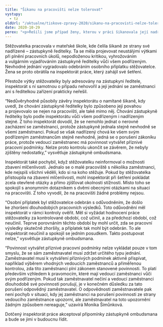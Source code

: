 ```yaml
---
title: "Šikanu na pracovišti nelze tolerovat"
vystupy:
  - tz
oldUrl: "/aktualne/tiskove-zpravy-2020/sikanu-na-pracovisti-nelze-tolerovat"
date: 2020-10-29
perex: "<p>Řešili jsme případ ženy, kterou v práci šikanovala její nadřízená. Žena se obrátila na inspektorát práce, který v případu neshledal žádné vážné pochybení. Zástupkyně ombudsmana Monika Šimůnková však v šetření inspektorátu shledala pochybení několik. Inspektorát práce vyhověl závěrům zástupkyně a v podobným případech bude postupovat dle jejích doporučení. </p>"
---
```


<!-- imported from the old website -->

<p>Stěžovatelka pracovala v mateřské škole, kde čelila šikaně ze strany své nadřízené – zástupkyně ředitelky. Ta se měla projevovat neustálými výtkami při plnění pracovních úkolů, nepodloženou kritikou, vyhrožováním a vulgárním vyjadřováním zástupkyně ředitelky vůči všem podřízeným. Nevhodné jednání vygradovalo odebráním osobního příplatku stěžovatelce. Žena se proto obrátila na inspektorát práce, který zahájil své šetření. </p><p>Přestože výtky stěžovatelky byly adresovány na zástupkyni ředitele, inspektorát s ní samotnou o případu nehovořil a její jednání se zaměstnanci ani s ředitelkou zařízení prakticky neřešil.</p><p>“Nedůvěryhodně působily závěry inspektorátu o namítané šikaně, kdy uvedl, že chování zástupkyně ředitelky bylo způsobeno její povahou a projevovalo se nejen na pracovišti, ale také mimo něj. Chování zástupkyně ředitelky bylo podle inspektorátu vůči všem podřízeným i nadřízeným stejné. Z toho inspektorát dovodil, že se nemohlo jednat o nerovné zacházení se zaměstnanci, protože zástupkyně jednala stejně nevhodně se všemi zaměstnanci. Pokud se však nadřízený chová ke všem svým podřízeným zaměstnancům stejně nevhodně, jedná se o porušení zákoníku práce, protože vedoucí zaměstnanec má povinnost vytvářet příznivé pracovní podmínky. Nelze proto kontrolu ukončit se závěrem, že nebyly zjištěny nedostatky,” vysvětluje zástupkyně ombudsmana. </p><p>Inspektorát také pochybil, když stěžovatelku neinformoval o možnosti zbavení mlčenlivosti. Jednalo se o malé pracoviště s několika zaměstnanci, kde nejspíš všichni věděli, kdo si na koho stěžuje. Pokud by stěžovatelka přistoupila na zbavení mlčenlivosti, mohl inspektorát při šetření pokládat zcela otevřené otázky a přímo zjišťovat okolnosti stížnosti. Místo toho se spokojil s anonymním dotazníkem s dvěmi obecnými otázkami na situaci na pracovišti. Z toho vyvodil, že na pracovišti žádné problémy nejsou. </p><p>“Osobní příplatek byl stěžovatelce odebrán s odůvodněním, že došlo ke zhoršení dlouhodobých pracovních výsledků. Toto odůvodnění měl inspektorát v rámci kontroly ověřit. Měl si vyžádat hodnocení práce stěžovatelky za kontrolované období, což učinil, a za předchozí období, což neučinil. Teprve porovnáním těchto období by mohl určit, zda se pracovní výsledky skutečně zhoršily, a příplatek tak mohl být odebrán. To ale inspektorát neučinil a spokojil se jedním posudkem. Takto postupovat nelze,” vysvětluje zástupkyně ombudsmana. </p><p>“Povinnost vytvářet příznivé pracovní podmínky nelze vykládat pouze v tom smyslu, že se sám zaměstnavatel musí zdržet určitého typu jednání. Zaměstnavatel musí k vytváření příznivých podmínek aktivně přispívat, například výběrem vhodných vedoucích zaměstnanců a přiměřenou kontrolou, zda tito zaměstnanci plní zákonem stanovené povinnosti. To platí především vzhledem k pravomocím, které mají vedoucí zaměstnanci vůči svým podřízeným. Pokud tak zaměstnavatel nečiní a vedoucí zaměstnanci dlouhodobě své povinnosti porušují, je v konečném důsledku za tato porušení odpovědný zaměstnavatel. O odpovědnosti zaměstnavatele pak není pochyb v situaci, kdy jej zaměstnanci na porušení povinnosti ze strany vedoucího zaměstnance upozorní, ale zaměstnavatel na toto upozornění žádným způsobem nereaguje,” uzavírá Monika Šimůnková. </p><p>Dotčený inspektorát práce akceptoval připomínky zástupkyně ombudsmana a bude se jimi v budoucnu řídit. </p>
